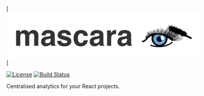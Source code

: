 [![Mascara](assets/mascara_logo.png)]

[![License](http://img.shields.io/badge/license-MIT-green.svg?style=flat)](https://github.com/mennenia/mascara/blob/master/LICENSE)
[![Build Status](https://travis-ci.org/mennenia/mascara.svg?branch=master)](https://travis-ci.org/mennenia/mascara)

Centralised analytics for your React projects.

